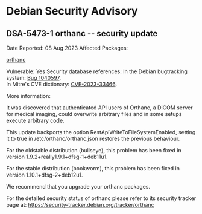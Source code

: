 
Debian Security Advisory
========================


DSA-5473-1 orthanc -- security update
-------------------------------------



Date Reported:
08 Aug 2023
Affected Packages:

[orthanc](https://packages.debian.org/src:orthanc)

Vulnerable:
Yes
Security database references:
In the Debian bugtracking system: [Bug 1040597](https://bugs.debian.org/cgi-bin/bugreport.cgi?bug=1040597).  
In Mitre's CVE dictionary: [CVE-2023-33466](https://security-tracker.debian.org/tracker/CVE-2023-33466).  

More information:

It was discovered that authenticated API users of Orthanc, a DICOM server
for medical imaging, could overwrite arbitrary files and in some setups
execute arbitrary code.


This update backports the option RestApiWriteToFileSystemEnabled,
setting it to true in /etc/orthanc/orthanc.json restores the previous
behaviour.


For the oldstable distribution (bullseye), this problem has been fixed
in version 1.9.2+really1.9.1+dfsg-1+deb11u1.


For the stable distribution (bookworm), this problem has been fixed in
version 1.10.1+dfsg-2+deb12u1.


We recommend that you upgrade your orthanc packages.


For the detailed security status of orthanc please refer to
its security tracker page at:
<https://security-tracker.debian.org/tracker/orthanc>





